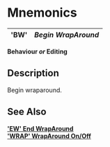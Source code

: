 # Mnemonics

**'BW'** |  **_Begin WrapAround_**  
---|---  
  
**Behaviour _or_ Editing**

##  Description

Begin wraparound.

## See Also

**['EW' End WrapAround](ew.md)**  
**['WRAP' WrapAround On/Off](wrap.md)**
